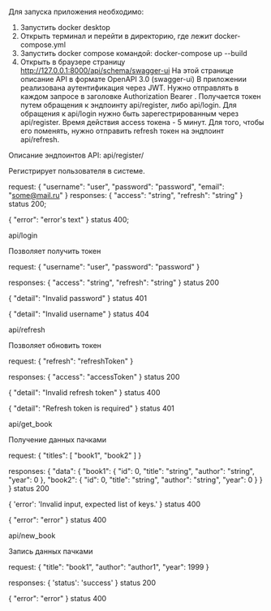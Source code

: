 Для запуска приложения необходимо:
1) Запустить docker desktop
2) Открыть терминал и перейти в директорию, где лежит docker-compose.yml
3) Запустить docker compose командой:
    docker-compose up --build
4) Открыть в браузере страницу http://127.0.0.1:8000/api/schema/swagger-ui
На этой странице описание API в формате OpenAPI 3.0 (swagger-ui)
В приложении реализована аутентификация через JWT. Нужно отправлять в каждом запросе в заголовке Authorization Bearer <acccessToken>. Получается токен путем обращения к эндпоинту api/register, либо api/login. Для обращения к api/login нужно быть зарегестрированным через api/register. Время действия access токена - 5 минут. Для того, чтобы его поменять, нужно отправить refresh токен на эндпоинт api/refresh.

Описание эндпоинтов API:
api/register/

Регистрирует пользователя в системе.

request:
{
    "username": "user",
    "password": "password",
    "email": "some@mail.ru"
}
responses:
{
  "access": "string",
  "refresh": "string"
}
status 200;

{
    "error": "error's text"
}
status 400;


api/login

Позволяет получить токен

request:
{
  "username": "user",
  "password": "password"
}

responses:
{
  "access": "string",
  "refresh": "string"
}
status 200

{
    "detail": "Invalid password"
}
status 401

{
    "detail": "Invalid username"
}
status 404


api/refresh

Позволяет обновить токен

request:
{
    "refresh": "refreshToken"
}

responses:
{
    "access": "accessToken"
}
status 200

{
    "detail": "Invalid refresh token"
}
status 400

{
    "detail": "Refresh token is required"
}
status 401


api/get_book

Получение данных пачками

request:
{
    "titles": [
        "book1", "book2"
    ]
}

responses:
{
  "data": {
    "book1": {
      "id": 0,
      "title": "string",
      "author": "string",
      "year": 0
    },
    "book2": {
      "id": 0,
      "title": "string",
      "author": "string",
      "year": 0
    }
  }
}
status 200

{
    'error': 'Invalid input, expected list of keys.'
}
status 400

{
    "error": "error"
}
status 400


api/new_book

Запись данных пачками

request:
{
  "title": "book1",
  "author": "author1",
  "year": 1999
}

responses:
{
    'status': 'success'
}
status 200

{
    "error": "error"
}
status 400